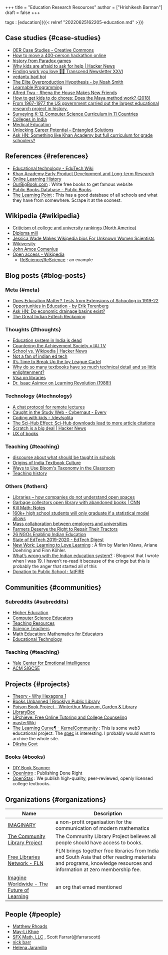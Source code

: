 +++
title = "Education Research Resources"
author = ["Hrishikesh Barman"]
draft = false
+++

tags
: [education]({{< relref "20220625162205-education.md" >}})


## Case studies {#case-studies}

-   [OER Case Studies - Creative Commons](https://wiki.creativecommons.org/wiki/OER_Case_Studies)
-   [How to move a 400-person hackathon online](https://www.juricho.me/posts/online-hackathon/)
-   [history from Paradox games](https://twitter.com/emollick/status/1578608723135975424)
-   [Why kids are afraid to ask for help | Hacker News](https://news.ycombinator.com/item?id=32899644)
-   [Finding work you love 👩‍🚀 Transcend Newsletter XXVI](https://transcend.substack.com/p/finding-work-you-love-transcend-newsletter?s=r)
-   [vedantu bad boi](https://archive.is/2022.06.14-123122/https://twitter.com/talk2anuradha/status/1536316795145310208?s=20&t=eTU4XfgQHM4xYBKr-Oopfg)
-   [The Elite Overproduction Hypothesis - by Noah Smith](https://noahpinion.substack.com/p/the-elite-overproduction-hypothesis?r=13daw&s=r)
-   [Learnable Programming](http://worrydream.com/LearnableProgramming/)
-   [Alfred Twu - Rhena the House Makes New Friends](https://sites.google.com/view/alfredtwu/books/rhena-the-house-makes-new-friends)
-   [How to get kids to do chores: Does the Maya method work? (2018)](https://news.ycombinator.com/item?id=30887690)
-   [From 1967-1977 the US government carried out the largest educational research project in history.](https://archive.is/ZtBX9#selection-2995.0-2995.97)
-   [Surveying K-12 Computer Science Curriculum in 11 Countries](https://lobste.rs/s/2glukp/surveying_k_12_computer_science)
-   [Colleges in India](http://archive.is/zzhaP)
-   [Medical Education](http://archive.is/19ZNG)
-   [Unlocking Career Potential – Entangled Solutions](https://www.entangled.solutions/portfolio/unlocking-career-potential/)
-   [Ask HN: Something like Khan Academy but full curriculum for grade schoolers?](https://news.ycombinator.com/item?id=23793216)


## References {#references}

-   [Educational technology - EduTech Wiki](https://edutechwiki.unige.ch/en/Educational_technology)
-   [Khan Academy Early Product Development and Long-term Research](https://early.khanacademy.org/)
-   [Online Learning History](https://archive.is/b5rBk)
-   [OurBigBook.com](https://cirosantilli.com/ourbigbook-com) : Write free books to get famous website
-   [Public Books Database - Public Books](https://www.publicbooks.org/public-books-database/)
-   [The Learning Point](https://www.thelearningpoint.net/) : This has a good database of all schools and what they have from somewhere. Scrape it at the soonest.


## Wikipedia {#wikipedia}

-   [Criticism of college and university rankings (North America)](https://en.wikipedia.org/wiki/Criticism_of_college_and_university_rankings_(North_America)#2007_movement)
-   [Diploma mill](https://en.wikipedia.org/wiki/Diploma_mill)
-   [Jessica Wade Makes Wikipedia bios For Unknown Women Scientists](https://www.today.com/parents/jessica-wade-wikipedia-women-scientists-rcna51628)
-   [Wikiversity](https://en.wikiversity.org/wiki/Wikiversity:Main_Page)
-   [John Amos Comenius](https://en.wikipedia.org/wiki/John_Amos_Comenius)
-   [Open access - Wikipedia](https://en.wikipedia.org/wiki/Open_access)
    -   [ReScience/ReScience](https://github.com/ReScience/ReScience) : an example


## Blog posts {#blog-posts}


### Meta {#meta}

-   [Does Education Matter? Tests from Extensions of Schooling in 1919-22](https://news.ycombinator.com/item?id=32372712)
-   [Opportunities in Education - by Erik Torenberg](https://eriktorenberg.substack.com/p/opportunities-in-education?s=r)
-   [Ask HN: Do economic drainage basins exist?](https://news.ycombinator.com/item?id=30725475)
-   [The Great Indian Edtech Reckoning](https://daily.thesignal.co/p/the-great-indian-edtech-reckoning?s=r)


### Thoughts {#thoughts}

-   [Education system in India is dead](https://archive.is/RKcZ2)
-   [Countering the Achievement Society » IAI TV](https://iai.tv/articles/should-we-rediscover-education-as-leisure-auid-1109)
-   [School vs. Wikipedia | Hacker News](https://news.ycombinator.com/item?id=33122705)
-   [Not a fan of indian ed tech](https://archive.is/SZVlf)
-   [It’s Time to Break Up the Ivy League Cartel](https://archive.is/kk0CY)
-   [Why do so many textbooks have so much technical detail and so little enlightenment?](https://mathoverflow.net/questions/13089/why-do-so-many-textbooks-have-so-much-technical-detail-and-so-little-enlightenme)
-   [Visa on libraries](https://archive.is/1Eh5S)
-   [Dr. Isaac Asimov on Learning Revolution (1988!)](https://www.youtube.com/watch?v=9xWkF4Ec4oA)


### Technology {#technology}

-   [A chat protocol for remote lectures](https://www.spinellis.gr/blog/20200406/)
-   [Caught in the Study Web - Cybernaut - Every](https://every.to/cybernaut/caught-in-the-study-web)
-   [Coding with kids - /dev/solita](https://dev.solita.fi/2020/06/12/coding-with-kids.html)
-   [The Sci-Hub Effect: Sci-Hub downloads lead to more article citations](https://news.ycombinator.com/item?id=23710551)
-   [Scratch is a big deal | Hacker News](https://news.ycombinator.com/item?id=32120445)
-   [UX of books](https://archive.is/emRtn#selection-613.40-613.66)


### Teaching {#teaching}

-   [discourse about what should be taught in schools](https://archive.is/jqe39)
-   [Origins of India Textbook Culture](https://arnavbansal.com/textbook-culture)
-   [Ways to Use Bloom's Taxonomy in the Classroom](https://www.teachthought.com/learning/ways-to-use-blooms-taxonomy-in-the-classroom/)
-   [Teaching history](https://archive.is/x1vUN#selection-607.13-607.141)


### Others {#others}

-   [Libraries – how companies do not understand open spaces](https://news.ycombinator.com/item?id=32353067)
-   [Garbage collectors open library with abandoned books | CNN](https://edition.cnn.com/2018/01/15/europe/garbage-collectors-open-library-with-abandoned-books)
-   [Kill Math: Notes](https://michaelnotebook.com/notes/kill_math/kill_math.html)
-   [160k+ high school students will only graduate if a statistical model allows](http://positivelysemidefinite.com/2020/06/160k-students.html)
-   [Mass collaboration between employers and universities](https://medium.com/emerge-edtech-insights/mass-collaboration-between-employers-and-universities-is-the-future-of-higher-education-part-1-ed840467bfd5)
-   [Farmers Deserve the Right to Repair Their Tractors](https://news.ycombinator.com/item?id=27419954)
-   [26 NGOs Enabling Indian Education](https://www.educationworld.in/26-ngos-enabling-indian-education/)
-   [State of EdTech 2019-2020 - EdTech Digest](https://www.edtechdigest.com/lists/state-of-edtech-2019-2020/)
-   [New Work: Learning to Love Learning](https://vimeo.com/328370243?embedded=true&source=video_title&owner=83381927) : A film by Marlen Klaws, Ariane Doehring and Finn Köhler.
-   [What’s wrong with the Indian education system?](https://archive.is/okoVV) : Blogpost that I wrote when I was 19. I haven't re-read it because of the cringe but this is probably the anger that started all of this
-   [Donation to Public School : fatFIRE](https://www.reddit.com/r/fatFIRE/comments/we0v7c/donation_to_public_school/)


## Communities {#communities}


### Subreddits {#subreddits}

-   [Higher Education](https://www.reddit.com/r/highereducation/)
-   [Computer Science Educators](https://www.reddit.com/r/CSEducation/)
-   [Teaching Resources](https://www.reddit.com/r/teachingresources/)
-   [Science Teachers](https://www.reddit.com/r/ScienceTeachers/)
-   [Math Education: Mathematics for Educators](https://www.reddit.com/r/matheducation/)
-   [Educational Technology](https://www.reddit.com/r/edtech/)


### Teaching {#teaching}

-   [Yale Center for Emotional Intelligence](https://ycei.org/)
-   [ACM SIGCSE](https://sigcse.org/)


## Projects {#projects}

-   [Theory - Why Hexagons 1](https://libraryofbabel.info/theory.html)
-   [Books Unbanned | Brooklyn Public Library](https://www.bklynlibrary.org/books-unbanned)
-   [Poison Book Project - Winterthur Museum, Garden &amp; Library](http://wiki.winterthur.org/wiki/Poison_Book_Project)
-   [LibraryBox](http://jasongriffey.net/librarybox/)
-   [UPchieve: Free Online Tutoring and College Counseling](https://upchieve.org/)
-   [masterWiki](https://masterwiki.how/)
-   [The Learning Curve¶ - KernelCommunity](https://archive.is/dvpfd) : This is some web3 educational project. The [spec](https://www.kernel.community/en/guiding/free-learn/spec) is interesting. I probably would want to archive the whole site.
-   [Diksha Govt](https://diksha.gov.in/)


### Books {#books}

-   [DIY Book Scanner](https://www.diybookscanner.org/)
-   [OpenIntro](https://www.openintro.org/) : Publishing Done Right
-   [OpenStax](https://openstax.org/) : We publish high-quality, peer-reviewed, openly licensed college textbooks.


## Organizations {#organizations}

| Name                                                                            | Description                                                                                                                                                         |
|---------------------------------------------------------------------------------|---------------------------------------------------------------------------------------------------------------------------------------------------------------------|
| [IMAGINARY](https://www.imaginary.org/about)                                    | a non-profit organisation for the communication of modern mathematics                                                                                               |
| [The Community Library Project](https://www.thecommunitylibraryproject.org/)    | The Community Library Project believes all people should have access to books.                                                                                      |
| [Free Libraries Network - FLN](https://www.fln.org.in/)                         | FLN brings together free libraries from India and South Asia that offer reading materials and programs, knowledge resources and information at zero membership fee. |
| [Imagine Worldwide - The Future of Learning](https://www.imagineworldwide.org/) | an org that emad mentioned                                                                                                                                          |


## People {#people}

-   [Matthew Rhoads](https://matthewrhoads.com/)
-   [May-Li Khoe](http://maylikhoe.com/)
-   [SFX Math, LLC](https://www.scottfarrar.com/sfx/) , Scott Farrar(@farrarscott)
-   [nick barr](https://www.nsbarr.com/)
-   [Helena Jaramillo](http://hjaramillo.com/)
